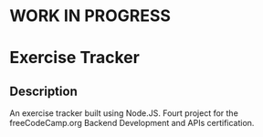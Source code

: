 # WORK IN PROGRESS

# Exercise Tracker

## Description

An exercise tracker built using Node.JS. Fourt project for the freeCodeCamp.org Backend Development and APIs certification.